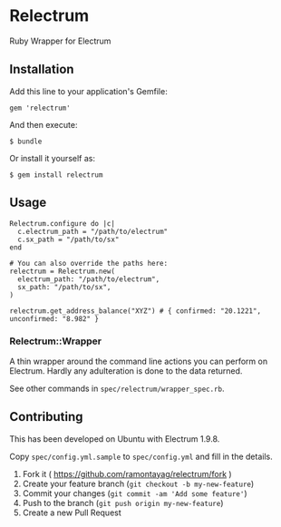 # Relectrum

Ruby Wrapper for Electrum

## Installation

Add this line to your application's Gemfile:

    gem 'relectrum'

And then execute:

    $ bundle

Or install it yourself as:

    $ gem install relectrum

## Usage

```
Relectrum.configure do |c|
  c.electrum_path = "/path/to/electrum"
  c.sx_path = "/path/to/sx"
end
```

```
# You can also override the paths here:
relectrum = Relectrum.new(
  electrum_path: "/path/to/electrum",
  sx_path: "/path/to/sx",
)

relectrum.get_address_balance("XYZ") # { confirmed: "20.1221", unconfirmed: "8.982" }
```

### Relectrum::Wrapper

A thin wrapper around the command line actions you can perform on Electrum. Hardly any adulteration is done to the data returned.

See other commands in `spec/relectrum/wrapper_spec.rb`.

## Contributing

This has been developed on Ubuntu with Electrum 1.9.8.

Copy `spec/config.yml.sample` to `spec/config.yml` and fill in the details.

1. Fork it ( https://github.com/ramontayag/relectrum/fork )
2. Create your feature branch (`git checkout -b my-new-feature`)
3. Commit your changes (`git commit -am 'Add some feature'`)
4. Push to the branch (`git push origin my-new-feature`)
5. Create a new Pull Request
